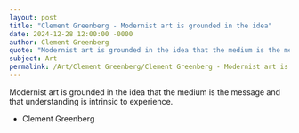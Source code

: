 ```yaml
---
layout: post
title: "Clement Greenberg - Modernist art is grounded in the idea"
date: 2024-12-28 12:00:00 -0000
author: Clement Greenberg
quote: "Modernist art is grounded in the idea that the medium is the message and that understanding is intrinsic to experience."
subject: Art
permalink: /Art/Clement Greenberg/Clement Greenberg - Modernist art is grounded in the idea
---
```


Modernist art is grounded in the idea that the medium is the message and that understanding is intrinsic to experience.

- Clement Greenberg
